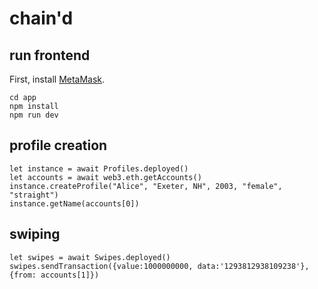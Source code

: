 # chain'd

## run frontend

First, install [MetaMask](https://metamask.io/).

```
cd app
npm install
npm run dev
```

## profile creation

```
let instance = await Profiles.deployed()
let accounts = await web3.eth.getAccounts()
instance.createProfile("Alice", "Exeter, NH", 2003, "female", "straight")
instance.getName(accounts[0])
```

## swiping

```
let swipes = await Swipes.deployed()
swipes.sendTransaction({value:1000000000, data:'1293812938109238'}, {from: accounts[1]})
```
